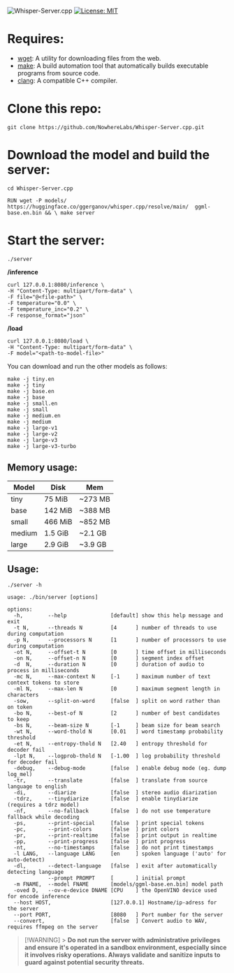 ![Whisper-Server.cpp](https://user-images.githubusercontent.com/1991296/235238348-05d0f6a4-da44-4900-a1de-d0707e75b763.jpeg)
[![License: MIT](https://img.shields.io/badge/license-MIT-blue.svg)](https://opensource.org/licenses/MIT)

# Requires:

- [wget](https://www.gnu.org/software/wget/): A utility for downloading files from the web.
- [make](https://www.gnu.org/software/make/): A build automation tool that automatically builds executable programs from source code.
- [clang](https://clang.llvm.org/): A compatible C++ compiler.

# Clone this repo:

    git clone https://github.com/NowhereLabs/Whisper-Server.cpp.git

# Download the model and build the server:

    cd Whisper-Server.cpp

    RUN wget -P models/ https://huggingface.co/ggerganov/whisper.cpp/resolve/main/  ggml-base.en.bin && \ make server

# Start the server:

    ./server

**/inference**

```
curl 127.0.0.1:8080/inference \
-H "Content-Type: multipart/form-data" \
-F file="@<file-path>" \
-F temperature="0.0" \
-F temperature_inc="0.2" \
-F response_format="json"
```

**/load**

```
curl 127.0.0.1:8080/load \
-H "Content-Type: multipart/form-data" \
-F model="<path-to-model-file>"
```

You can download and run the other models as follows:

```
make -j tiny.en
make -j tiny
make -j base.en
make -j base
make -j small.en
make -j small
make -j medium.en
make -j medium
make -j large-v1
make -j large-v2
make -j large-v3
make -j large-v3-turbo
```

## Memory usage:

| Model  | Disk    | Mem     |
| ------ | ------- | ------- |
| tiny   | 75 MiB  | ~273 MB |
| base   | 142 MiB | ~388 MB |
| small  | 466 MiB | ~852 MB |
| medium | 1.5 GiB | ~2.1 GB |
| large  | 2.9 GiB | ~3.9 GB |

## Usage:

```
./server -h

usage: ./bin/server [options]

options:
  -h,        --help              [default] show this help message and exit
  -t N,      --threads N         [4      ] number of threads to use during computation
  -p N,      --processors N      [1      ] number of processors to use during computation
  -ot N,     --offset-t N        [0      ] time offset in milliseconds
  -on N,     --offset-n N        [0      ] segment index offset
  -d  N,     --duration N        [0      ] duration of audio to process in milliseconds
  -mc N,     --max-context N     [-1     ] maximum number of text context tokens to store
  -ml N,     --max-len N         [0      ] maximum segment length in characters
  -sow,      --split-on-word     [false  ] split on word rather than on token
  -bo N,     --best-of N         [2      ] number of best candidates to keep
  -bs N,     --beam-size N       [-1     ] beam size for beam search
  -wt N,     --word-thold N      [0.01   ] word timestamp probability threshold
  -et N,     --entropy-thold N   [2.40   ] entropy threshold for decoder fail
  -lpt N,    --logprob-thold N   [-1.00  ] log probability threshold for decoder fail
  -debug,    --debug-mode        [false  ] enable debug mode (eg. dump log_mel)
  -tr,       --translate         [false  ] translate from source language to english
  -di,       --diarize           [false  ] stereo audio diarization
  -tdrz,     --tinydiarize       [false  ] enable tinydiarize (requires a tdrz model)
  -nf,       --no-fallback       [false  ] do not use temperature fallback while decoding
  -ps,       --print-special     [false  ] print special tokens
  -pc,       --print-colors      [false  ] print colors
  -pr,       --print-realtime    [false  ] print output in realtime
  -pp,       --print-progress    [false  ] print progress
  -nt,       --no-timestamps     [false  ] do not print timestamps
  -l LANG,   --language LANG     [en     ] spoken language ('auto' for auto-detect)
  -dl,       --detect-language   [false  ] exit after automatically detecting language
             --prompt PROMPT     [       ] initial prompt
  -m FNAME,  --model FNAME       [models/ggml-base.en.bin] model path
  -oved D,   --ov-e-device DNAME [CPU    ] the OpenVINO device used for encode inference
  --host HOST,                   [127.0.0.1] Hostname/ip-adress for the server
  --port PORT,                   [8080   ] Port number for the server
  --convert,                     [false  ] Convert audio to WAV, requires ffmpeg on the server
```

> [!WARNING] > **Do not run the server with administrative privileges and ensure it's operated in a sandbox environment, especially since it involves risky operations. Always validate and sanitize inputs to guard against potential security threats.**
